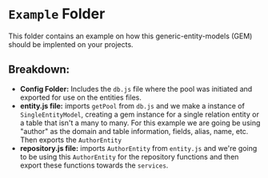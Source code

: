 # `Example` Folder
This folder contains an example on how this generic-entity-models (GEM) should be implented on your projects.

## Breakdown: 

* **Config Folder:** Includes the `db.js` file where the pool was initiated and exported for use on the entities files. 
* **entity.js file:** imports `getPool` from `db.js` and we make a instance of `SingleEntityModel`, creating a gem instance 
    for a single relation entity or a table that isn't a many to many. For this example we are going be using "author" as the domain and table information, fields, alias, name, etc. Then exports the `AuthorEntity` 
* **repository.js file:** imports `AuthorEntity` from `entity.js` and we're going to be using this `AuthorEntity` for the repository functions and then export these functions towards the `services`. 




